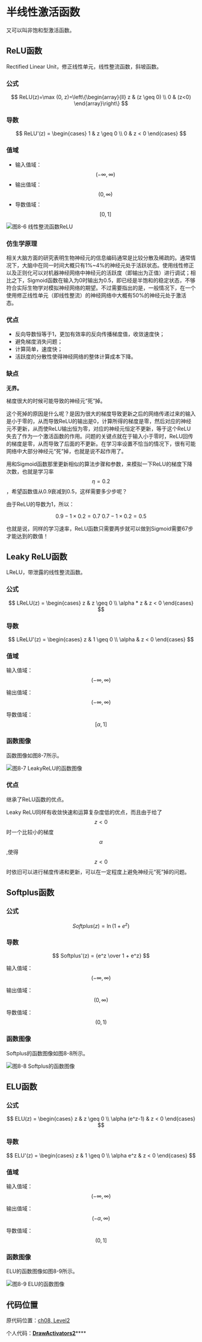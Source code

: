 # 半线性激活函数

又可以叫非饱和型激活函数。

## ReLU函数

Rectified Linear Unit，修正线性单元，线性整流函数，斜坡函数。

### 公式

$$
ReLU(z)=\max (0, z)=\left\{\begin{array}{ll}
z & (z \geq 0) \\
0 & (z<0)
\end{array}\right\}
$$

### 导数

$$
ReLU'(z) = \begin{cases} 1 & z \geq 0 \\ 0 & z < 0 \end{cases}
$$

### 值域

* 输入值域：$$(-\infty, \infty)$$
* 输出值域：$$(0,\infty)$$
* 导数值域：$$[0,1]$$

![&#x56FE;8-6 &#x7EBF;&#x6027;&#x6574;&#x6D41;&#x51FD;&#x6570;ReLU](../.gitbook/assets/image%20%28148%29.png)

### 仿生学原理

相关大脑方面的研究表明生物神经元的信息编码通常是比较分散及稀疏的。通常情况下，大脑中在同一时间大概只有1%~4%的神经元处于活跃状态。使用线性修正以及正则化可以对机器神经网络中神经元的活跃度（即输出为正值）进行调试；相比之下，Sigmoid函数在输入为0时输出为0.5，即已经是半饱和的稳定状态，不够符合实际生物学对模拟神经网络的期望。不过需要指出的是，一般情况下，在一个使用修正线性单元（即线性整流）的神经网络中大概有50%的神经元处于激活态。

### 优点

* 反向导数恒等于1，更加有效率的反向传播梯度值，收敛速度快；
* 避免梯度消失问题；
* 计算简单，速度快；
* 活跃度的分散性使得神经网络的整体计算成本下降。

### 缺点

**无界。**

梯度很大的时候可能导致的神经元“死”掉。

这个死掉的原因是什么呢？是因为很大的梯度导致更新之后的网络传递过来的输入是小于零的，从而导致ReLU的输出是0，计算所得的梯度是零，然后对应的神经元不更新，从而使ReLU输出恒为零，对应的神经元恒定不更新，等于这个ReLU失去了作为一个激活函数的作用。问题的关键点就在于输入小于零时，ReLU回传的梯度是零，从而导致了后面的不更新。在学习率设置不恰当的情况下，很有可能网络中大部分神经元“死”掉，也就是说不起作用了。

用和Sigmoid函数那里更新相似的算法步骤和参数，来模拟一下ReLU的梯度下降次数，也就是学习率$$\eta = 0.2$$，希望函数值从0.9衰减到0.5，这样需要多少步呢？

由于ReLU的导数为1，所以：

$$ 0.9-1\times 0.2=0.7 \ 0.7-1\times 0.2=0.5 $$

也就是说，同样的学习速率，ReLU函数只需要两步就可以做到Sigmoid需要67步才能达到的数值！

## Leaky ReLU函数

LReLU，带泄露的线性整流函数。

### 公式

$$
LReLU(z) = \begin{cases} z & z \geq 0 \\ \alpha * z & z < 0 \end{cases}
$$

### 导数

$$
LReLU'(z) = \begin{cases} z & 1 \geq 0 \\ \alpha & z < 0 \end{cases}
$$

### 值域

输入值域：$$(-\infty, \infty)$$

输出值域：$$(-\infty,\infty)$$

导数值域：$$[\alpha,1]$$

### 函数图像

函数图像如图8-7所示。

![&#x56FE;8-7 LeakyReLU&#x7684;&#x51FD;&#x6570;&#x56FE;&#x50CF;](../.gitbook/assets/image%20%28173%29.png)

### 优点

继承了ReLU函数的优点。

Leaky ReLU同样有收敛快速和运算复杂度低的优点，而且由于给了$$z<0$$时一个比较小的梯度$$\alpha$$,使得$$z<0$$时依旧可以进行梯度传递和更新，可以在一定程度上避免神经元“死”掉的问题。

## Softplus函数

### 公式

$$
Softplus(z) = \ln (1 + e^z)
$$

### 导数

$$
Softplus'(z) = {e^z \over 1 + e^z}
$$

输入值域：$$(-\infty, \infty)$$

输出值域：$$(0,\infty)$$

导数值域：$$(0,1)$$

### 函数图像

Softplus的函数图像如图8-8所示。

![&#x56FE;8-8 Softplus&#x7684;&#x51FD;&#x6570;&#x56FE;&#x50CF;](../.gitbook/assets/image%20%28168%29.png)

## ELU函数

### 公式

$$
ELU(z) = \begin{cases} z & z \geq 0 \\ \alpha (e^z-1) & z < 0 \end{cases}
$$

### 导数

$$
ELU'(z) = \begin{cases} z & 1 \geq 0 \\ \alpha e^z & z < 0 \end{cases}
$$

### 值域

输入值域：$$(-\infty, \infty)$$

输出值域：$$(-\alpha,\infty)$$

导数值域：$$(0,1]$$

### 函数图像

ELU的函数图像如图8-9所示。

![&#x56FE;8-9 ELU&#x7684;&#x51FD;&#x6570;&#x56FE;&#x50CF;](../.gitbook/assets/image%20%28162%29.png)

## 代码位置

原代码位置：[ch08, Level2](https://github.com/microsoft/ai-edu/blob/master/A-%E5%9F%BA%E7%A1%80%E6%95%99%E7%A8%8B/A2-%E7%A5%9E%E7%BB%8F%E7%BD%91%E7%BB%9C%E5%9F%BA%E6%9C%AC%E5%8E%9F%E7%90%86%E7%AE%80%E6%98%8E%E6%95%99%E7%A8%8B/SourceCode/ch08-ActivationFunction/Level2_DrawActivators2.py)

个人代码：[**DrawActivators2**](https://github.com/Knowledge-Precipitation-Tribe/Neural-network/blob/master/ActivationFunction/DrawActivators2.py)\*\*\*\*

